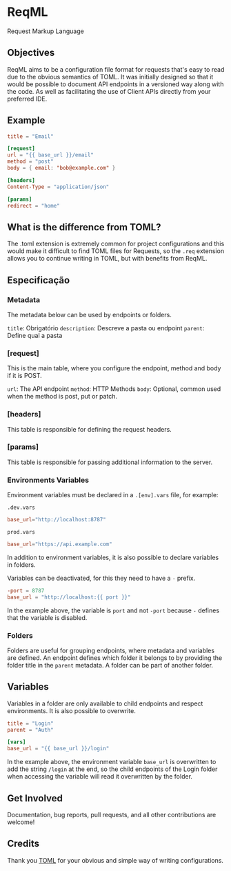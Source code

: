 # ReqML

Request Markup Language

## Objectives

ReqML aims to be a configuration file format for requests that's easy to read
due to the obvious semantics of TOML. It was initially designed so that it would
be possible to document API endpoints in a versioned way along with the code.
As well as facilitating the use of Client APIs directly from your preferred IDE.

## Example

```toml
title = "Email"

[request]
url = "{{ base_url }}/email"
method = "post"
body = { email: "bob@example.com" }

[headers]
Content-Type = "application/json"

[params]
redirect = "home"
```

## What is the difference from TOML?

The .toml extension is extremely common for project configurations and this
would make it difficult to find TOML files for Requests, so the `.req` extension
allows you to continue writing in TOML, but with benefits from ReqML.

## Especificação

### Metadata

The metadata below can be used by endpoints or folders.

`title`: Obrigatório
`description`: Descreve a pasta ou endpoint
`parent`: Define qual a pasta

### [request]

This is the main table, where you configure the endpoint, method and body if it
is POST.

`url`: The API endpoint
`method`: HTTP Methods
`body`: Optional, common used when the method is post, put or patch.

### [headers]

This table is responsible for defining the request headers.

### [params]

This table is responsible for passing additional information to the server.

### Environments Variables

Environment variables must be declared in a `.[env].vars` file, for example:

`.dev.vars` 

```toml
base_url="http://localhost:8787"
```

`prod.vars`

```toml
base_url="https://api.example.com"
```

In addition to environment variables, it is also possible to declare variables
in folders.

Variables can be deactivated, for this they need to have a `-` prefix.

```toml
-port = 8787
base_url = "http://localhost:{{ port }}"
```

In the example above, the variable is `port` and not `-port` because `-` defines
that the variable is disabled.

### Folders

Folders are useful for grouping endpoints, where metadata and variables are
defined. An endpoint defines which folder it belongs to by providing the folder
title in the `parent` metadata. A folder can be part of another folder.

## Variables

Variables in a folder are only available to child endpoints and respect
environments. It is also possible to overwrite.

```toml
title = "Login"
parent = "Auth"

[vars]
base_url = "{{ base_url }}/login"
```

In the example above, the environment variable `base_url` is overwritten to add
the string `/login` at the end, so the child endpoints of the Login folder when
accessing the variable will read it overwritten by the folder.

## Get Involved

Documentation, bug reports, pull requests, and all other contributions are
welcome!

## Credits

Thank you [TOML](https://github.com/toml-lang/toml) for your obvious and simple
way of writing configurations.
